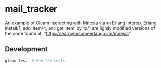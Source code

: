 # mail_tracker

An example of Gleam interacting with Mnesia via an Erlang interop.
Erlang install/1, add_item/4, and get_item_by_to/1 are lightly modified versions of the code found at: "https://learnyousomeerlang.com/mnesia".

## Development

```sh
gleam test  # Run the tests
```
